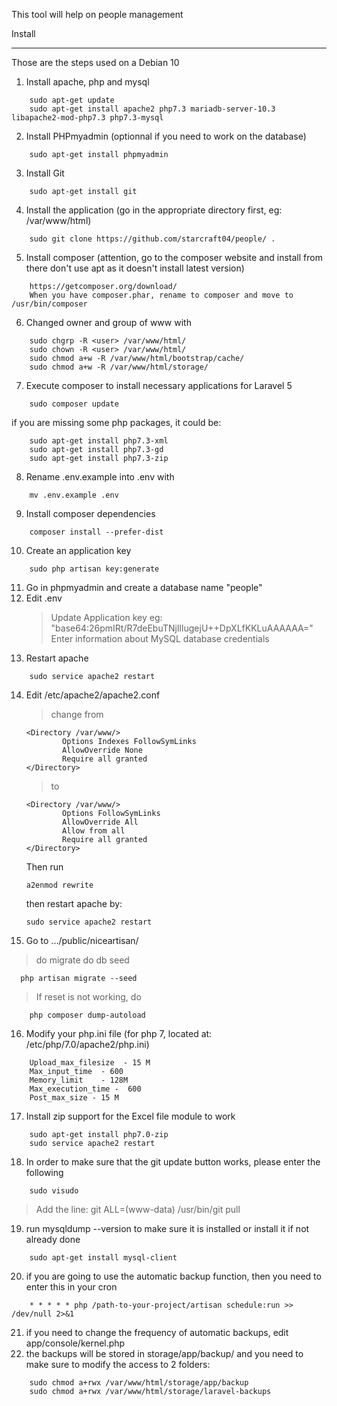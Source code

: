 This tool will help on people management

Install
_______
Those are the steps used on a Debian 10
1) Install apache, php and mysql
```
    sudo apt-get update
    sudo apt-get install apache2 php7.3 mariadb-server-10.3 libapache2-mod-php7.3 php7.3-mysql
```
2) Install PHPmyadmin (optionnal if you need to work on the database)
```
    sudo apt-get install phpmyadmin
```
3) Install Git
```
    sudo apt-get install git
```
4) Install the application (go in the appropriate directory first, eg: /var/www/html)
```
    sudo git clone https://github.com/starcraft04/people/ .
```
5) Install composer (attention, go to the composer website and install from there don't use apt as it doesn't install latest version)
```
    https://getcomposer.org/download/
    When you have composer.phar, rename to composer and move to /usr/bin/composer
```
6) Changed owner and group of www with
```
    sudo chgrp -R <user> /var/www/html/
    sudo chown -R <user> /var/www/html/
    sudo chmod a+w -R /var/www/html/bootstrap/cache/
    sudo chmod a+w -R /var/www/html/storage/
```
7) Execute composer to install necessary applications for Laravel 5
```
    sudo composer update
```
   if you are missing some php packages, it could be:
```
    sudo apt-get install php7.3-xml
    sudo apt-get install php7.3-gd
    sudo apt-get install php7.3-zip
```
8) Rename .env.example into .env with
```
    mv .env.example .env
```
9) Install composer dependencies
```
    composer install --prefer-dist
```
10) Create an application key
```
    sudo php artisan key:generate
```
11) Go in phpmyadmin and create a database name "people"
12) Edit .env
    > Update Application key eg: "base64:26pmIRt/R7deEbuTNjlIlugejU++DpXLfKKLuAAAAAA="
    > Enter information about MySQL database credentials 
13) Restart apache
```
    sudo service apache2 restart
```
14) Edit /etc/apache2/apache2.conf
    > change from
    ```
    <Directory /var/www/>
            Options Indexes FollowSymLinks
            AllowOverride None
            Require all granted
    </Directory>
    ```
    > to
    ```
    <Directory /var/www/>
            Options FollowSymLinks
            AllowOverride All
            Allow from all
            Require all granted
    </Directory>
    ```
    Then run
    ```
    a2enmod rewrite
    ```
    then restart apache by:
    ```
    sudo service apache2 restart
    ```
15) Go to .../public/niceartisan/

  >  do migrate
  >  do db seed
  ```
    php artisan migrate --seed
  ```
  > If reset is not working, do
```
    php composer dump-autoload
```
16) Modify your php.ini file (for php 7, located at: /etc/php/7.0/apache2/php.ini)
```
    Upload_max_filesize  - 15 M
    Max_input_time  - 600
    Memory_limit    - 128M
    Max_execution_time -  600
    Post_max_size - 15 M
```
17) Install zip support for the Excel file module to work
```
    sudo apt-get install php7.0-zip
    sudo service apache2 restart
```
18) In order to make sure that the git update button works, please enter the following
```
    sudo visudo
```
  > Add the line: git ALL=(www-data) /usr/bin/git pull
19) run mysqldump --version to make sure it is installed or install it if not already done
```
    sudo apt-get install mysql-client
```
20) if you are going to use the automatic backup function, then you need to enter this in your cron
```
    * * * * * php /path-to-your-project/artisan schedule:run >> /dev/null 2>&1
```
21) if you need to change the frequency of automatic backups, edit app/console/kernel.php
22) the backups will be stored in storage/app/backup/ and you need to make sure to modify the access to 2 folders:
```
    sudo chmod a+rwx /var/www/html/storage/app/backup
    sudo chmod a+rwx /var/www/html/storage/laravel-backups
```
